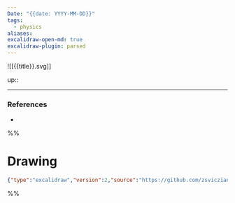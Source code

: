 ```yaml
---
Date: "{{date: YYYY-MM-DD}}"
tags:
  - physics
aliases:
excalidraw-open-md: true
excalidraw-plugin: parsed
---
```

![[{{title}}.svg]]

up:: 

---
### References
- 

%%
# Drawing
```json
{"type":"excalidraw","version":2,"source":"https://github.com/zsviczian/obsidian-excalidraw-plugin/releases/tag/2.1.5","elements":[],"appState":{"gridSize":null,"viewBackgroundColor":"#ffffff"}}
```
%%